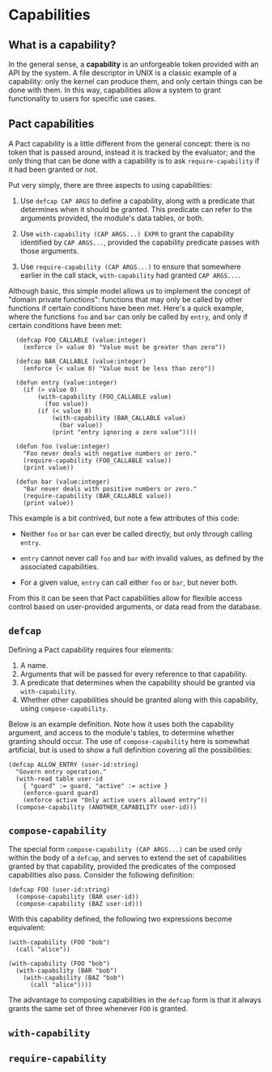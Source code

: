 # Capabilities

## What is a capability?

In the general sense, a **capability** is an unforgeable token provided with
an API by the system. A file descriptor in UNIX is a classic example of a
capability: only the kernel can produce them, and only certain things can be
done with them. In this way, capabilities allow a system to grant
functionality to users for specific use cases.

## Pact capabilities

A Pact capability is a little different from the general concept: there is no
token that is passed around, instead it is tracked by the evaluator; and the
only thing that can be done with a capability is to ask `require-capability`
if it had been granted or not.

Put very simply, there are three aspects to using capabilities:

1. Use `defcap CAP ARGS` to define a capability, along with a predicate that
   determines when it should be granted. This predicate can refer to the
   arguments provided, the module's data tables, or both.

2. Use `with-capability (CAP ARGS...) EXPR` to grant the capability identified
   by `CAP ARGS...`, provided the capability predicate passes with those
   arguments.

3. Use `require-capability (CAP ARGS...)` to ensure that somewhere earlier in
   the call stack, `with-capability` had granted `CAP ARGS...`.

Although basic, this simple model allows us to implement the concept of
"domain private functions": functions that may only be called by other
functions if certain conditions have been met. Here's a quick example, where
the functions `foo` and `bar` can only be called by `entry`, and only if
certain conditions have been met:

```
  (defcap FOO_CALLABLE (value:integer)
    (enforce (> value 0) "Value must be greater than zero"))

  (defcap BAR_CALLABLE (value:integer)
    (enforce (< value 0) "Value must be less than zero"))

  (defun entry (value:integer)
    (if (> value 0)
        (with-capability (FOO_CALLABLE value)
          (foo value))
        (if (< value 0)
            (with-capability (BAR_CALLABLE value)
              (bar value))
            (print "entry ignoring a zero value"))))

  (defun foo (value:integer)
    "Foo never deals with negative numbers or zero."
    (require-capability (FOO_CALLABLE value))
    (print value))

  (defun bar (value:integer)
    "Bar never deals with positive numbers or zero."
    (require-capability (BAR_CALLABLE value))
    (print value))
```

This example is a bit contrived, but note a few attributes of this code:

- Neither `foo` or `bar` can ever be called directly, but only through calling
  `entry`.

- `entry` cannot never call `foo` and `bar` with invalid values, as defined by
  the associated capabilities.

- For a given value, `entry` can call either `foo` or `bar`, but never both.

From this it can be seen that Pact capabilities allow for flexible access
control based on user-provided arguments, or data read from the database.

## `defcap`

Defining a Pact capability requires four elements:

1. A name.
2. Arguments that will be passed for every reference to that capability.
3. A predicate that determines when the capability should be granted via
   `with-capability`.
4. Whether other capabilities should be granted along with this capability,
   using `compose-capability`.

Below is an example definition. Note how it uses both the capability argument,
and access to the module's tables, to determine whether granting should occur.
The use of `compose-capability` here is somewhat artificial, but is used to
show a full definition covering all the possibilities:

```
(defcap ALLOW_ENTRY (user-id:string)
  "Govern entry operation."
  (with-read table user-id
    { "guard" := guard, "active" := active }
    (enforce-guard guard)
    (enforce active "Only active users allowed entry"))
  (compose-capability (ANOTHER_CAPABILITY user-id)))
```

## `compose-capability`

The special form `compose-capability (CAP ARGS...)` can be used only within
the body of a `defcap`, and serves to extend the set of capabilities granted
by that capability, provided the predicates of the composed capabilities also
pass. Consider the following definition:

```
(defcap FOO (user-id:string)
  (compose-capability (BAR user-id))
  (compose-capability (BAZ user-id)))
```

With this capability defined, the following two expressions become equivalent:

```
(with-capability (FOO "bob")
  (call "alice"))

(with-capability (FOO "bob")
  (with-capability (BAR "bob")
    (with-capability (BAZ "bob")
      (call "alice"))))
```

The advantage to composing capabilities in the `defcap` form is that it always
grants the same set of three whenever `FOO` is granted.

## `with-capability`

## `require-capability`
